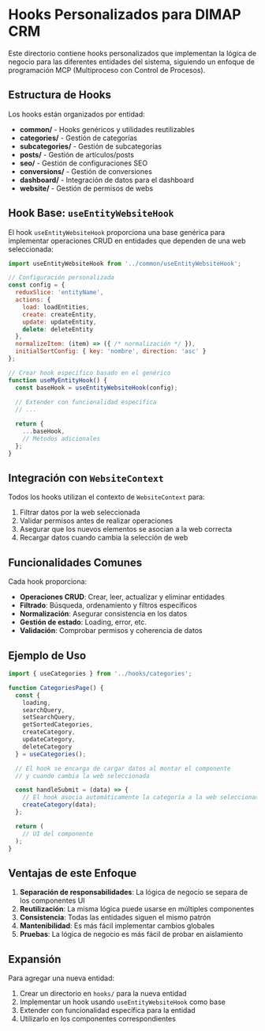 # Hooks Personalizados para DIMAP CRM

Este directorio contiene hooks personalizados que implementan la lógica de negocio para las diferentes entidades del sistema, siguiendo un enfoque de programación MCP (Multiproceso con Control de Procesos).

## Estructura de Hooks

Los hooks están organizados por entidad:

- **common/** - Hooks genéricos y utilidades reutilizables
- **categories/** - Gestión de categorías
- **subcategories/** - Gestión de subcategorías
- **posts/** - Gestión de artículos/posts
- **seo/** - Gestión de configuraciones SEO
- **conversions/** - Gestión de conversiones
- **dashboard/** - Integración de datos para el dashboard
- **website/** - Gestión de permisos de webs

## Hook Base: `useEntityWebsiteHook`

El hook `useEntityWebsiteHook` proporciona una base genérica para implementar operaciones CRUD en entidades que dependen de una web seleccionada:

```javascript
import useEntityWebsiteHook from '../common/useEntityWebsiteHook';

// Configuración personalizada
const config = {
  reduxSlice: 'entityName',
  actions: {
    load: loadEntities,
    create: createEntity,
    update: updateEntity,
    delete: deleteEntity
  },
  normalizeItem: (item) => ({ /* normalización */ }),
  initialSortConfig: { key: 'nombre', direction: 'asc' }
};

// Crear hook específico basado en el genérico
function useMyEntityHook() {
  const baseHook = useEntityWebsiteHook(config);
  
  // Extender con funcionalidad específica
  // ...

  return {
    ...baseHook,
    // Métodos adicionales
  };
}
```

## Integración con `WebsiteContext`

Todos los hooks utilizan el contexto de `WebsiteContext` para:

1. Filtrar datos por la web seleccionada
2. Validar permisos antes de realizar operaciones
3. Asegurar que los nuevos elementos se asocian a la web correcta
4. Recargar datos cuando cambia la selección de web

## Funcionalidades Comunes

Cada hook proporciona:

- **Operaciones CRUD**: Crear, leer, actualizar y eliminar entidades
- **Filtrado**: Búsqueda, ordenamiento y filtros específicos
- **Normalización**: Asegurar consistencia en los datos
- **Gestión de estado**: Loading, error, etc.
- **Validación**: Comprobar permisos y coherencia de datos

## Ejemplo de Uso

```jsx
import { useCategories } from '../hooks/categories';

function CategoriesPage() {
  const {
    loading,
    searchQuery,
    setSearchQuery,
    getSortedCategories,
    createCategory,
    updateCategory,
    deleteCategory
  } = useCategories();

  // El hook se encarga de cargar datos al montar el componente
  // y cuando cambia la web seleccionada

  const handleSubmit = (data) => {
    // El hook asocia automáticamente la categoría a la web seleccionada
    createCategory(data);
  };

  return (
    // UI del componente
  );
}
```

## Ventajas de este Enfoque

1. **Separación de responsabilidades**: La lógica de negocio se separa de los componentes UI
2. **Reutilización**: La misma lógica puede usarse en múltiples componentes
3. **Consistencia**: Todas las entidades siguen el mismo patrón
4. **Mantenibilidad**: Es más fácil implementar cambios globales
5. **Pruebas**: La lógica de negocio es más fácil de probar en aislamiento

## Expansión

Para agregar una nueva entidad:

1. Crear un directorio en `hooks/` para la nueva entidad
2. Implementar un hook usando `useEntityWebsiteHook` como base
3. Extender con funcionalidad específica para la entidad
4. Utilizarlo en los componentes correspondientes